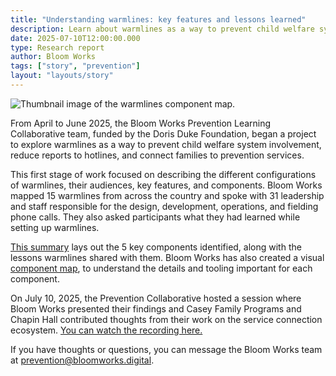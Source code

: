 ```yaml
---
title: "Understanding warmlines: key features and lessons learned"
description: Learn about warmlines as a way to prevent child welfare system involvement, reduce reports to hotlines, and connect families to prevention services.
date: 2025-07-10T12:00:00.000
type: Research report
author: Bloom Works
tags: ["story", "prevention"]
layout: "layouts/story"
---
```


![Thumbnail image of the warmlines component map.](/images/warmlines-component-map.png)

From April to June 2025, the Bloom Works Prevention Learning Collaborative team, funded by the Doris Duke Foundation, began a project to explore warmlines as a way to prevent child welfare system involvement, reduce reports to hotlines, and connect families to prevention services. 

This first stage of work focused on describing the different configurations of warmlines, their audiences, key features, and components. Bloom Works mapped 15 warmlines from across the country and spoke with 31 leadership and staff responsible for the design, development, operations, and fielding phone calls. They also asked participants what they had learned while setting up warmlines. 

[This summary](https://drive.google.com/file/d/1TrnWBsz3mpheUx__vRNsvYSTxQ8jgzSd/view) lays out the 5 key components identified, along with the lessons warmlines shared with them. Bloom Works has also created a visual [component map](https://drive.google.com/file/d/1X8Y1pVvRdDiCD_P9iPnUwNUEdRoYgA1d/view?usp=drive_link), to understand the details and tooling important for each component. 

On July 10, 2025, the Prevention Collaborative hosted a session where Bloom Works presented their findings and Casey Family Programs and Chapin Hall contributed thoughts from their work on the service connection ecosystem. [You can watch the recording here.](https://drive.google.com/file/d/14c8A4ioOcqfgahoNwNgUVn2mIFPl9mQa/view)

If you have thoughts or questions, you can message the Bloom Works team at [prevention@bloomworks.digital](mailto:prevention@bloomworks.digital). 